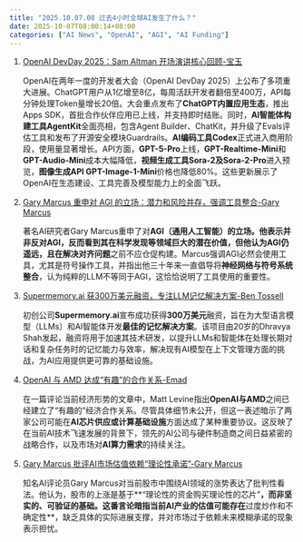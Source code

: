```yaml
---
title: "2025.10.07.08 过去4小时全球AI发生了什么？"
date: 2025-10-07T08:00:14+08:00
categories: ["AI News", "OpenAI", "AGI", "AI Funding"]
---
```


1.  [OpenAI DevDay 2025：Sam Altman 开场演讲核心回顾-宝玉](https://x.com/dotey/status/1975290767179448426)

    OpenAI在两年一度的开发者大会（OpenAI DevDay 2025）上公布了多项重大进展。ChatGPT用户从1亿增至8亿，每周活跃开发者翻倍至400万，API每分钟处理Token量增长20倍。大会重点发布了**ChatGPT内置应用生态**，推出Apps SDK，首批合作伙伴应用已上线，并支持即时结账。同时，**AI智能体构建工具AgentKit**全面亮相，包含Agent Builder、ChatKit，并升级了Evals评估工具和发布了开源安全模块Guardrails。**AI编码工具Codex**正式进入商用阶段，使用量显著增长。API方面，**GPT-5-Pro**上线，**GPT-Realtime-Mini**和**GPT-Audio-Mini**成本大幅降低，**视频生成工具Sora-2及Sora-2-Pro**进入预览，**图像生成API GPT-Image-1-Mini**价格也降低80%。这些更新展示了OpenAI在生态建设、工具完善及模型能力上的全面飞跃。

2.  [Gary Marcus 重申对 AGI 的立场：潜力和风险并存，强调工具整合-Gary Marcus](https://x.com/GaryMarcus/status/1975333546450698336)

    著名AI研究者Gary Marcus重申了对**AGI（通用人工智能）**的立场。他表示并非反对AGI，反而看到其在科学发现等领域巨大的潜在价值，但他认为AGI仍遥远，且在解决**对齐问题**之前不应仓促构建。Marcus强调AGI必然会使用工具，尤其是符号操作工具，并指出他三十年来一直倡导将**神经网络与符号系统整合**，认为纯粹的LLM不等同于AGI，这恰恰说明了工具使用的重要性。

3.  [Supermemory.ai 获300万美元融资，专注LLM记忆解决方案-Ben Tossell](https://x.com/bentossell/status/1975331540260561168)

    初创公司**Supermemory.ai**宣布成功获得**300万美元**融资，旨在为大型语言模型（LLMs）和AI智能体开发**最佳的记忆解决方案**。该项目由20岁的Dhravya Shah发起，融资将用于加速其技术研发，以提升LLMs和智能体在处理长期对话和复杂任务时的记忆能力与效率，解决现有AI模型在上下文管理方面的挑战，为AI应用提供更可靠的基础设施。

4.  [OpenAI 与 AMD 达成“有趣”的合作关系-Emad](https://x.com/EMostaque/status/1975320472142389441)

    在一篇评论当前经济形势的文章中，Matt Levine指出**OpenAI与AMD**之间已经建立了“有趣的”经济合作关系。尽管具体细节未公开，但这一表述暗示了两家公司可能在**AI芯片供应或计算基础设施**方面达成了某种重要协议。这反映了在当前AI技术飞速发展的背景下，领先的AI公司与硬件制造商之间日益紧密的战略合作，以及市场对**AI算力需求**的持续关注。

5.  [Gary Marcus 批评AI市场估值依赖“理论性承诺”-Gary Marcus](https://x.com/GaryMarcus/status/1975308189014151457)

    知名AI评论员Gary Marcus对当前股市中围绕AI领域的涨势表达了批判性看法。他认为，股市的上涨是基于**“理论性的资金购买理论性的芯片”**，而非坚实的、可验证的基础。这番言论暗指当前AI产业的估值可能存在**过度炒作和不确定性**，缺乏具体的实际进展支撑，并对市场过于依赖未来模糊承诺的现象表示担忧。